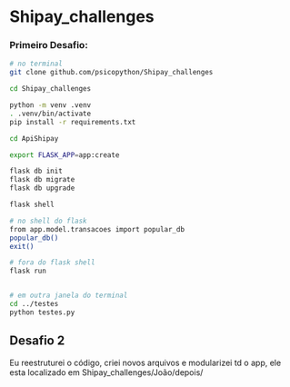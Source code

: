 # Shipay_challenges

### Primeiro Desafio:

```sh
# no terminal
git clone github.com/psicopython/Shipay_challenges

cd Shipay_challenges

python -m venv .venv
. .venv/bin/activate
pip install -r requirements.txt

cd ApiShipay

export FLASK_APP=app:create

flask db init
flask db migrate
flask db upgrade

flask shell

# no shell do flask
from app.model.transacoes import popular_db
popular_db()
exit()

# fora do flask shell 
flask run


# em outra janela do terminal 
cd ../testes
python testes.py

```

## Desafio 2

 Eu reestruturei o código, criei novos arquivos e 
 modularizei td o app, ele esta localizado em 
 Shipay_challenges/João/depois/